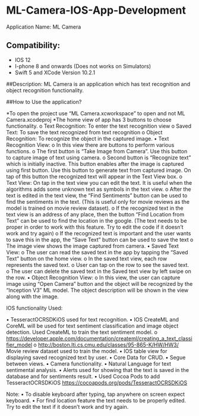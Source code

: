 # ML-Camera-IOS-App-Development

Application Name: ML Camera 

## Compatibility:  	
* IOS 12
*	I-phone 8 and onwards (Does not works on Simulators)
*	Swift 5 and XCode Version 10.2.1


##Description: 
ML Camera is an application which has text recognition and object recognition functionality.

##How to Use the application?

*To open the project use “ML Camera.xcworkspace” to open and not ML Camera.xcodeproj
 *The home view of app has 3 buttons to choose functionality.
o	Text Recognition: To enter the text recognition view
o	Saved Text: To save the text recognized from text recognition
o	Object Recognition: To recognize the object in the captured image.
•	Text Recognition View:
o	In this view there are buttons to perform various functions.
o	The first button is “Take Image from Camera”. Use this button to capture image of text using camera.
o	Second button is “Recognize text” which is initially inactive. This button enables after the image is captured using first button. Use this button to generate text from captured image. On tap of this button the recognized text will appear in the Text View box. 
o	Text View: On tap in the text view you can edit the text. It is useful when the algorithms adds some unknown text as symbols in the text view.
o	After the text is edited in the text view, the “Find Sentiments” button can be used to find the sentiments in the text. (This is useful only for movie reviews as the model is trained on movie review dataset). 
o	If the recognized text in the text view is an address of any place, then the button “Find Location from Text” can be used to find the location in the google. (The text needs to be proper in order to work with this feature. Try to edit the code if it doesn’t work and try again)
o	If the recognized text is important and the user wants to save this in the app, the “Save Text” button can be used to save the text
o	The image view shows the image captured from camera.
•	Saved Text View:
o	The user can read the saved text in the app by tapping the “Saved Text” button on the home view.
o	In the saved text view, each row represents the saved text. 
o	User can tap on the row to see the saved text. 
o	The user can delete the saved text in the Saved text view by left swipe on the row.
•	Object Recognition View:
o	In this view, the user can capture image using “Open Camera” button and the object will be recognized by the “Inception V3” ML model. The object description will be shown in the view along with the image.





IOS functionality Used:

•	TesseractOCRSDKiOS used for text recognition.
•	IOS CreateML and CoreML will be used for text sentiment classification and image object detection. Used CreateML to train the text sentiment model.
o	https://developer.apple.com/documentation/createml/creating_a_text_classifier_model
o	http://boston.lti.cs.cmu.edu/classes/95-865-K/HW/HW3/ Movie review dataset used to train the model.
•	IOS table view for displaying saved recognized text by user.
•	Core Data for CRUD.
•	Segue between views.
•	Camera functionality.
•	Natural Language for text sentimental analysis.
•	Alerts used for showing that the text is saved in the database and for sentiments result.
•	Used Cocoa Pods to add TesseractOCRSDKiOS  https://cocoapods.org/pods/TesseractOCRSDKiOS


Note: 
•	To disable keyboard after typing, tap anywhere on screen expect keyboard. 
•	For find location feature the text needs to be properly edited. Try to edit the text if it doesn’t work and try again.
